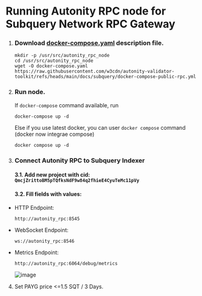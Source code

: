 # Running Autonity RPC node for Subquery Network RPC Gateway 




1. ### Download [docker-compose.yaml](https://raw.githubusercontent.com/web3cdnservices/autonity-validator-toolkit/refs/heads/main/docs/subquery/docker-compose-public-rpc.yml) description file.
   ```
   mkdir -p /usr/src/autonity_rpc_node
   cd /usr/src/autonity_rpc_node
   wget -O docker-compose.yaml https://raw.githubusercontent.com/w3cdn/autonity-validator-toolkit/refs/heads/main/docs/subquery/docker-compose-public-rpc.yml
   ```

   
2.  ### Run node.
   
    If `docker-compose` command available, run
    ```
    docker-compose up -d
    ```

    Else if you use latest docker, you can user `docker compose` command (docker now integrae compose)
    ```
    docker compose up -d
    ```

3. ### Connect Autonity RPC to Subquery Indexer

   #### 3.1.  Add new project with cid: `QmcjZrittoBM5pTQfksNdF9w84q2fhieE4CyuTeMc11pVy`

   #### 3.2.  Fill fields with values:

- HTTP Endpoint:
  ```
  http://autonity_rpc:8545
  ```
- WebSocket Endpoint:
  ```
  ws://autonity_rpc:8546
  ```
- Metrics Endpoint:
  ```
  http://autonity_rpc:6064/debug/metrics
  ```
   
   ![image](https://github.com/user-attachments/assets/4ca55bb5-92dc-4b97-ab0d-2922b98d72cf)

4. Set PAYG price <=1.5 SQT / 3 Days.
